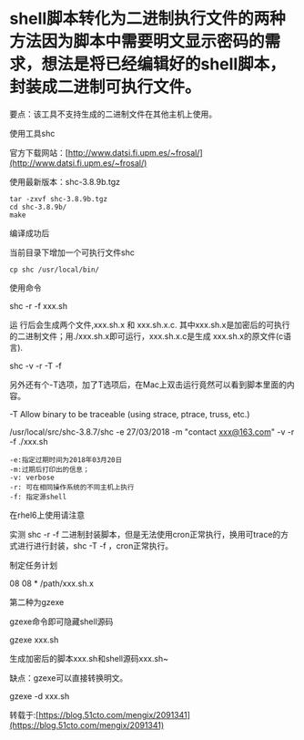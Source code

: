 # shell脚本转化为二进制执行文件的两种方法因为脚本中需要明文显示密码的需求，想法是将已经编辑好的shell脚本，封装成二进制可执行文件。

要点：该工具不支持生成的二进制文件在其他主机上使用。

使用工具shc

官方下载网站：[http://www.datsi.fi.upm.es/~frosal/](http://www.datsi.fi.upm.es/~frosal/)

使用最新版本：shc-3.8.9b.tgz

```
tar -zxvf shc-3.8.9b.tgz
cd shc-3.8.9b/
make
```

编译成功后

当前目录下增加一个可执行文件shc

```
cp shc /usr/local/bin/
```

使用命令

shc -r -f xxx.sh

运 行后会生成两个文件,xxx.sh.x 和 xxx.sh.x.c. 其中xxx.sh.x是加密后的可执行的二进制文件；用./xxx.sh.x即可运行，xxx.sh.x.c是生成 xxx.sh.x的原文件(c语言).

shc -v -r -T -f

另外还有个-T选项，加了T选项后，在Mac上双击运行竟然可以看到脚本里面的内容。

-T Allow binary to be traceable (using strace, ptrace, truss, etc.)

/usr/local/src/shc-3.8.7/shc -e 27/03/2018 -m "contact xxx@163.com" -v -r -f ./xxx.sh

```
-e:指定过期时间为2018年03月20日
-m:过期后打印出的信息；
-v: verbose
-r: 可在相同操作系统的不同主机上执行
-f: 指定源shell
```

在rhel6上使用请注意

实测 shc -r -f 二进制封装脚本，但是无法使用cron正常执行，换用可trace的方式进行进行封装，shc -T -f ，cron正常执行。

制定任务计划

08 08 * /path/xxx.sh.x

第二种为gzexe

gzexe命令即可隐藏shell源码

gzexe xxx.sh

生成加密后的脚本xxx.sh和shell源码xxx.sh~

缺点：gzexe可以直接转换明文。

gzexe -d xxx.sh

转载于:[https://blog.51cto.com/mengix/2091341](https://blog.51cto.com/mengix/2091341)